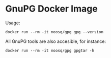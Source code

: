 # GnuPG Docker Image

Usage:

```
docker run --rm -it noosq/gpg gpg --version
```

All GnuPG tools are also accesible, for instance:

```
docker run --rm -it noosq/gpg gpgtar -h
```
